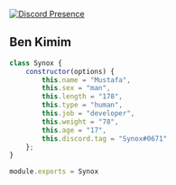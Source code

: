 [![Discord Presence](https://lanyard-profile-readme.vercel.app/api/938321555786706965?hideDiscrim=true)](https://discord.com/users/938321555786706965)

<h2>Ben Kimim</h2>

```js
class Synox {
    constructor(options) {
        this.name = "Mustafa",
        this.sex = "man",
        this.length = "178",
        this.type = "human",
        this.job = "developer",
        this.weight = "78",
        this.age = "17",
        this.discord.tag = "Synox#0671"
    };
}

module.exports = Synox
```
